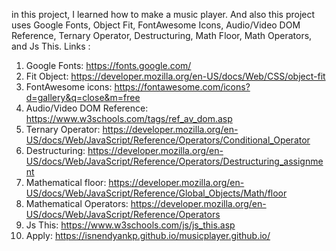 in this project, I learned how to make a music player. And also this project uses Google Fonts, Object Fit, FontAwesome Icons, Audio/Video DOM Reference, Ternary Operator, Destructuring, Math Floor, Math Operators, and Js This. Links :
1. Google Fonts: https://fonts.google.com/
2. Fit Object: https://developer.mozilla.org/en-US/docs/Web/CSS/object-fit
3. FontAwesome icons: https://fontawesome.com/icons?d=gallery&q=close&m=free
4. Audio/Video DOM Reference: https://www.w3schools.com/tags/ref_av_dom.asp
5. Ternary Operator: https://developer.mozilla.org/en-US/docs/Web/JavaScript/Reference/Operators/Conditional_Operator
6. Destructuring: https://developer.mozilla.org/en-US/docs/Web/JavaScript/Reference/Operators/Destructuring_assignment
7. Mathematical floor: https://developer.mozilla.org/en-US/docs/Web/JavaScript/Reference/Global_Objects/Math/floor
8. Mathematical Operators: https://developer.mozilla.org/en-US/docs/Web/JavaScript/Reference/Operators
9. Js This: https://www.w3schools.com/js/js_this.asp
10. Apply: https://isnendyankp.github.io/musicplayer.github.io/
